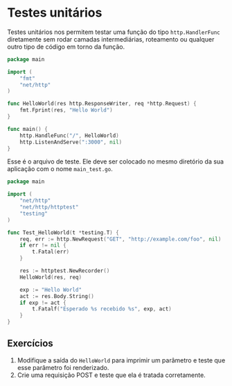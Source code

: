 # Testes unitários

Testes unitários nos permitem testar uma função do tipo `http.HandlerFunc`
diretamente sem rodar camadas intermediárias, roteamento ou qualquer outro
tipo de código em torno da função.

```go
package main

import (
	"fmt"
	"net/http"
)

func HelloWorld(res http.ResponseWriter, req *http.Request) {
	fmt.Fprint(res, "Hello World")
}

func main() {
	http.HandleFunc("/", HelloWorld)
	http.ListenAndServe(":3000", nil)
}
```

Esse é o arquivo de teste. Ele deve ser colocado no mesmo diretório
da sua aplicação com o nome `main_test.go`.

```go
package main

import (
	"net/http"
	"net/http/httptest"
	"testing"
)

func Test_HelloWorld(t *testing.T) {
	req, err := http.NewRequest("GET", "http://example.com/foo", nil)
	if err != nil {
		t.Fatal(err)
	}

	res := httptest.NewRecorder()
	HelloWorld(res, req)

	exp := "Hello World"
	act := res.Body.String()
	if exp != act {
		t.Fatalf("Esperado %s recebido %s", exp, act)
	}
}
```

## Exercícios
1. Modifique a saída do `HelloWorld` para imprimir um parâmetro e teste que esse parâmetro foi renderizado.
2. Crie uma requisição POST e teste que ela é tratada corretamente.

